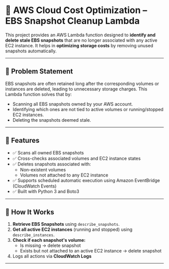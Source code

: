 # 🧹 AWS Cloud Cost Optimization – EBS Snapshot Cleanup Lambda

This project provides an AWS Lambda function designed to **identify and delete stale EBS snapshots** that are no longer associated with any active EC2 instance. It helps in **optimizing storage costs** by removing unused snapshots automatically.

---

## 📌 Problem Statement

EBS snapshots are often retained long after the corresponding volumes or instances are deleted, leading to unnecessary storage charges. This Lambda function solves that by:

- Scanning all EBS snapshots owned by your AWS account.
- Identifying which ones are not tied to active volumes or running/stopped EC2 instances.
- Deleting the snapshots deemed stale.

---

## 🚀 Features

- ✅ Scans all owned EBS snapshots
- ✅ Cross-checks associated volumes and EC2 instance states
- ✅ Deletes snapshots associated with:
  - Non-existent volumes
  - Volumes not attached to any EC2 instance
- ✅ Supports scheduled automatic execution using Amazon EventBridge (CloudWatch Events)
- ✅ Built with Python 3 and Boto3

---

## 🔧 How It Works

1. **Retrieve EBS Snapshots** using `describe_snapshots`.
2. **Get all active EC2 instances** (running and stopped) using `describe_instances`.
3. **Check if each snapshot's volume:**
   - Is missing → delete snapshot
   - Exists but not attached to an active EC2 instance → delete snapshot
4. Logs all actions via **CloudWatch Logs**

---


